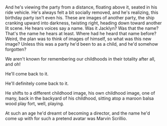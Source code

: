 And he's viewing the party from a distance, floating above it, seated in his ride vehicle. He's always felt a bit socially removed, and he's realizing, this birthday party isn't even his. These are images of another party, the ship cranking upward into darkness, twisting right, heading down toward another lit scene. He hears voices say a name. Was it Jacklyn? Was that the name? That's the name he hears at least. Where had he heard that name before? Weird, the plan was to think of images of himself, so what was this new image? Unless this was a party he'd been to as a child, and he'd somehow forgotten?

We aren't known for remembering our childhoods in their totality after all, and oh!

He'll come back to it.

He'll definitely come back to it.

He shifts to a different childhood image, his own childhood image, one of many, back in the backyard of his childhood, sitting atop a maroon balsa wood play fort, well, playing.

At such an age he'd dreamt of becoming a director, and the name he'd come up with for such a pretend avatar was Marvin Scrillio.